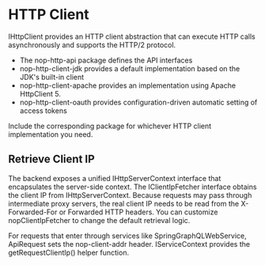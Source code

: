 
# HTTP Client

IHttpClient provides an HTTP client abstraction that can execute HTTP calls asynchronously and supports the HTTP/2 protocol.

* The nop-http-api package defines the API interfaces
* nop-http-client-jdk provides a default implementation based on the JDK's built-in client
* nop-http-client-apache provides an implementation using Apache HttpClient 5.
* nop-http-client-oauth provides configuration-driven automatic setting of access tokens

Include the corresponding package for whichever HTTP client implementation you need.


## Retrieve Client IP

The backend exposes a unified IHttpServerContext interface that encapsulates the server-side context. The IClientIpFetcher interface obtains the client IP from IHttpServerContext.
Because requests may pass through intermediate proxy servers, the real client IP needs to be read from the X-Forwarded-For or Forwarded HTTP headers. You can customize nopClientIpFetcher to change the default retrieval logic.

For requests that enter through services like SpringGraphQLWebService, ApiRequest sets the nop-client-addr header. IServiceContext provides the getRequestClientIp() helper function.

<!-- SOURCE_MD5:576b02d42c0501106ced1b16316b83c4-->
